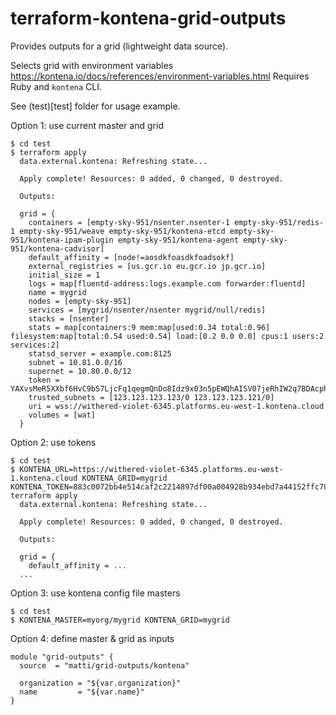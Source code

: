 # terraform-kontena-grid-outputs

Provides outputs for a grid (lightweight data source).

Selects grid with environment variables https://kontena.io/docs/references/environment-variables.html
Requires Ruby and `kontena` CLI.

See (test)[test] folder for usage example.

Option 1: use current master and grid

    $ cd test
    $ terraform apply
      data.external.kontena: Refreshing state...

      Apply complete! Resources: 0 added, 0 changed, 0 destroyed.

      Outputs:

      grid = {
        containers = [empty-sky-951/nsenter.nsenter-1 empty-sky-951/redis-1 empty-sky-951/weave empty-sky-951/kontena-etcd empty-sky-951/kontena-ipam-plugin empty-sky-951/kontena-agent empty-sky-951/kontena-cadvisor]
        default_affinity = [node!=aosdkfoasdkfoadsokf]
        external_registries = [us.gcr.io eu.gcr.io jp.gcr.io]
        initial_size = 1
        logs = map[fluentd-address:logs.example.com forwarder:fluentd]
        name = mygrid
        nodes = [empty-sky-951]
        services = [mygrid/nsenter/nsenter mygrid/null/redis]
        stacks = [nsenter]
        stats = map[containers:9 mem:map[used:0.34 total:0.96] filesystem:map[total:0.54 used:0.54] load:[0.2 0.0 0.0] cpus:1 users:2 services:2]
        statsd_server = example.com:8125
        subnet = 10.81.0.0/16
        supernet = 10.80.0.0/12
        token = YAXvsMeR5XXbf6HvC9bS7LjcFq1qegmQnDo8Idz9x03n5pEWQhAISV07jeRhIW2q7BDAcphzPnXj+C9q35ozlw==
        trusted_subnets = [123.123.123.123/0 123.123.123.121/0]
        uri = wss://withered-violet-6345.platforms.eu-west-1.kontena.cloud
        volumes = [wat]
      }

Option 2: use tokens

    $ cd test
    $ KONTENA_URL=https://withered-violet-6345.platforms.eu-west-1.kontena.cloud KONTENA_GRID=mygrid KONTENA_TOKEN=883c0072bb4e514caf2c2214897df00a004928b934ebd7a44152ffc78101e3d2 terraform apply
      data.external.kontena: Refreshing state...

      Apply complete! Resources: 0 added, 0 changed, 0 destroyed.

      Outputs:

      grid = {
        default_affinity = ...
      ...

Option 3: use kontena config file masters

    $ cd test
    $ KONTENA_MASTER=myorg/mygrid KONTENA_GRID=mygrid

Option 4: define master & grid as inputs

    module "grid-outputs" {
      source  = "matti/grid-outputs/kontena"

      organization = "${var.organization}"
      name         = "${var.name}"
    }